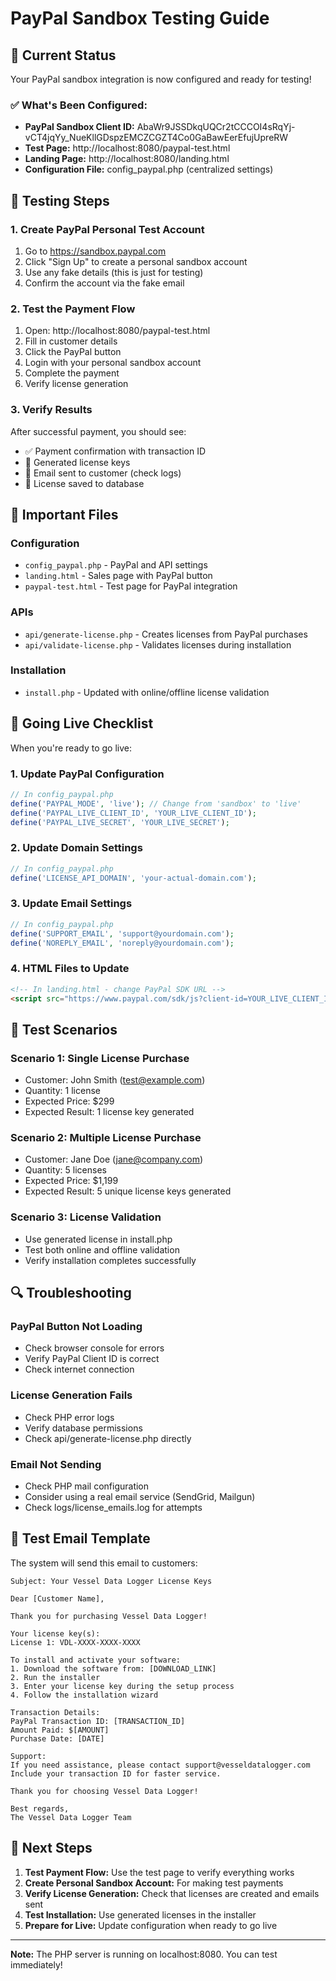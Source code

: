 # PayPal Sandbox Testing Guide

## 🚀 Current Status
Your PayPal sandbox integration is now configured and ready for testing!

### ✅ What's Been Configured:
- **PayPal Sandbox Client ID:** AbaWr9JSSDkqUQCr2tCCCOI4sRqYj-vCT4jqYy_NueKllGDspzEMCZCGZT4Co0GaBawEerEfujUpreRW
- **Test Page:** http://localhost:8080/paypal-test.html
- **Landing Page:** http://localhost:8080/landing.html
- **Configuration File:** config_paypal.php (centralized settings)

## 🧪 Testing Steps

### 1. Create PayPal Personal Test Account
1. Go to https://sandbox.paypal.com
2. Click "Sign Up" to create a personal sandbox account
3. Use any fake details (this is just for testing)
4. Confirm the account via the fake email

### 2. Test the Payment Flow
1. Open: http://localhost:8080/paypal-test.html
2. Fill in customer details
3. Click the PayPal button
4. Login with your personal sandbox account
5. Complete the payment
6. Verify license generation

### 3. Verify Results
After successful payment, you should see:
- ✅ Payment confirmation with transaction ID
- 🎉 Generated license keys
- 📧 Email sent to customer (check logs)
- 💾 License saved to database

## 📂 Important Files

### Configuration
- `config_paypal.php` - PayPal and API settings
- `landing.html` - Sales page with PayPal button
- `paypal-test.html` - Test page for PayPal integration

### APIs
- `api/generate-license.php` - Creates licenses from PayPal purchases
- `api/validate-license.php` - Validates licenses during installation

### Installation
- `install.php` - Updated with online/offline license validation

## 🔧 Going Live Checklist

When you're ready to go live:

### 1. Update PayPal Configuration
```php
// In config_paypal.php
define('PAYPAL_MODE', 'live'); // Change from 'sandbox' to 'live'
define('PAYPAL_LIVE_CLIENT_ID', 'YOUR_LIVE_CLIENT_ID');
define('PAYPAL_LIVE_SECRET', 'YOUR_LIVE_SECRET');
```

### 2. Update Domain Settings
```php
// In config_paypal.php
define('LICENSE_API_DOMAIN', 'your-actual-domain.com');
```

### 3. Update Email Settings
```php
// In config_paypal.php
define('SUPPORT_EMAIL', 'support@yourdomain.com');
define('NOREPLY_EMAIL', 'noreply@yourdomain.com');
```

### 4. HTML Files to Update
```html
<!-- In landing.html - change PayPal SDK URL -->
<script src="https://www.paypal.com/sdk/js?client-id=YOUR_LIVE_CLIENT_ID&currency=USD"></script>
```

## 🎯 Test Scenarios

### Scenario 1: Single License Purchase
- Customer: John Smith (test@example.com)
- Quantity: 1 license
- Expected Price: $299
- Expected Result: 1 license key generated

### Scenario 2: Multiple License Purchase
- Customer: Jane Doe (jane@company.com)
- Quantity: 5 licenses
- Expected Price: $1,199
- Expected Result: 5 unique license keys generated

### Scenario 3: License Validation
- Use generated license in install.php
- Test both online and offline validation
- Verify installation completes successfully

## 🔍 Troubleshooting

### PayPal Button Not Loading
- Check browser console for errors
- Verify PayPal Client ID is correct
- Check internet connection

### License Generation Fails
- Check PHP error logs
- Verify database permissions
- Check api/generate-license.php directly

### Email Not Sending
- Check PHP mail configuration
- Consider using a real email service (SendGrid, Mailgun)
- Check logs/license_emails.log for attempts

## 📧 Test Email Template

The system will send this email to customers:

```
Subject: Your Vessel Data Logger License Keys

Dear [Customer Name],

Thank you for purchasing Vessel Data Logger!

Your license key(s):
License 1: VDL-XXXX-XXXX-XXXX

To install and activate your software:
1. Download the software from: [DOWNLOAD_LINK]
2. Run the installer
3. Enter your license key during the setup process
4. Follow the installation wizard

Transaction Details:
PayPal Transaction ID: [TRANSACTION_ID]
Amount Paid: $[AMOUNT]
Purchase Date: [DATE]

Support:
If you need assistance, please contact support@vesseldatalogger.com
Include your transaction ID for faster service.

Thank you for choosing Vessel Data Logger!

Best regards,
The Vessel Data Logger Team
```

## 🚀 Next Steps

1. **Test Payment Flow:** Use the test page to verify everything works
2. **Create Personal Sandbox Account:** For making test payments
3. **Verify License Generation:** Check that licenses are created and emails sent
4. **Test Installation:** Use generated licenses in the installer
5. **Prepare for Live:** Update configuration when ready to go live

---

**Note:** The PHP server is running on localhost:8080. You can test immediately!
